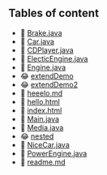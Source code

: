## Tables of content
- 🤣 [Brake.java](./Brake.java)
- 🤣 [Car.java](./Car.java)
- 🤣 [CDPlayer.java](./CDPlayer.java)
- 🤣 [ElecticEngine.java](./ElecticEngine.java)
- 🤣 [Engine.java](./Engine.java)
- 😂 [extendDemo](./extendDemo)
- 😂 [extendDemo2](./extendDemo2)
- 🤣 [heeelo.md](./heeelo.md)
- 🤣 [hello.html](./hello.html)
- 🤣 [index.html](./index.html)
- 🤣 [Main.java](./Main.java)
- 🤣 [Media.java](./Media.java)
- 😂 [nested](./nested)
- 🤣 [NiceCar.java](./NiceCar.java)
- 🤣 [PowerEngine.java](./PowerEngine.java)
- 🤣 [readme.md](./readme.md)
